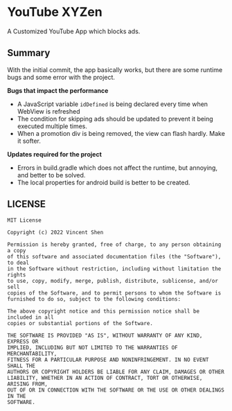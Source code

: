 # YouTube XYZen

A Customized YouTube App which blocks ads.

## Summary

With the initial commit, the app basically works, but there are some runtime bugs and some error with the project.

__Bugs that impact the performance__

- A JavaScript variable `idDefined` is being declared every time when WebView is refreshed
- The condition for skipping ads should be updated to prevent it being executed multiple times.
- When a promotion div is being removed, the view can flash hardly. Make it softer.

__Updates required for the project__

- Errors in build.gradle which does not affect the runtime, but annoying, and better to be solved.
- The local properties for android build is better to be created.

## LICENSE

```
MIT License

Copyright (c) 2022 Vincent Shen

Permission is hereby granted, free of charge, to any person obtaining a copy
of this software and associated documentation files (the "Software"), to deal
in the Software without restriction, including without limitation the rights
to use, copy, modify, merge, publish, distribute, sublicense, and/or sell
copies of the Software, and to permit persons to whom the Software is
furnished to do so, subject to the following conditions:

The above copyright notice and this permission notice shall be included in all
copies or substantial portions of the Software.

THE SOFTWARE IS PROVIDED "AS IS", WITHOUT WARRANTY OF ANY KIND, EXPRESS OR
IMPLIED, INCLUDING BUT NOT LIMITED TO THE WARRANTIES OF MERCHANTABILITY,
FITNESS FOR A PARTICULAR PURPOSE AND NONINFRINGEMENT. IN NO EVENT SHALL THE
AUTHORS OR COPYRIGHT HOLDERS BE LIABLE FOR ANY CLAIM, DAMAGES OR OTHER
LIABILITY, WHETHER IN AN ACTION OF CONTRACT, TORT OR OTHERWISE, ARISING FROM,
OUT OF OR IN CONNECTION WITH THE SOFTWARE OR THE USE OR OTHER DEALINGS IN THE
SOFTWARE.
```